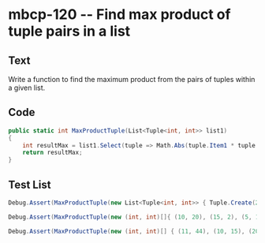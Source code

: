 # mbcp-120 -- Find max product of tuple pairs in a list

## Text

Write a function to find the maximum product from the pairs of tuples within a given list.

## Code

```csharp
public static int MaxProductTuple(List<Tuple<int, int>> list1)
{
    int resultMax = list1.Select(tuple => Math.Abs(tuple.Item1 * tuple.Item2)).Max();
    return resultMax;
}
```

## Test List

```csharp
Debug.Assert(MaxProductTuple(new List<Tuple<int, int>> { Tuple.Create(2, 7), Tuple.Create(2, 6), Tuple.Create(1, 8), Tuple.Create(4, 9) }) == 36);
```

```csharp
Debug.Assert(MaxProductTuple(new (int, int)[]{ (10, 20), (15, 2), (5, 10) }) == 200);
```

```csharp
Debug.Assert(MaxProductTuple(new (int, int)[] { (11, 44), (10, 15), (20, 5), (12, 9) }) == 484);
```
